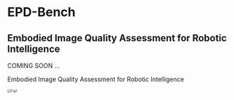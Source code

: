 # EPD-Bench
## Embodied Image Quality Assessment for Robotic Intelligence

COMING SOON
...

Embodied Image Quality Assessment for Robotic Intelligence

<img src="E:\科研\IQA\具身智能\ICME论文\Fig2.png" alt="Fig2" style="zoom:50%;" />
